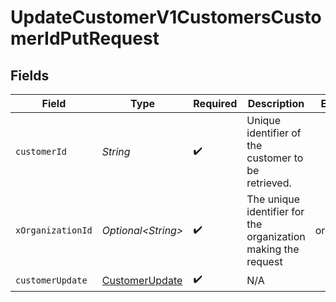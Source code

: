 # UpdateCustomerV1CustomersCustomerIdPutRequest


## Fields

| Field                                                         | Type                                                          | Required                                                      | Description                                                   | Example                                                       |
| ------------------------------------------------------------- | ------------------------------------------------------------- | ------------------------------------------------------------- | ------------------------------------------------------------- | ------------------------------------------------------------- |
| `customerId`                                                  | *String*                                                      | :heavy_check_mark:                                            | Unique identifier of the customer to be retrieved.            |                                                               |
| `xOrganizationId`                                             | *Optional\<String>*                                           | :heavy_check_mark:                                            | The unique identifier for the organization making the request | org_12345                                                     |
| `customerUpdate`                                              | [CustomerUpdate](../../models/components/CustomerUpdate.md)   | :heavy_check_mark:                                            | N/A                                                           |                                                               |